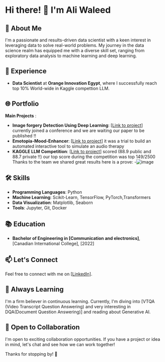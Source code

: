 # Hi there! 👋 I'm Ali Waleed

## 🚀 About Me

I'm a passionate and results-driven data scientist with a keen interest in leveraging data to solve real-world problems. My journey in the data science realm has equipped me with a diverse skill set, ranging from exploratory data analysis to machine learning and deep learning.

## 💼 Experience

- **Data Scientist** at **Orange Innovation Egypt**, where I successfully reach top 10% World-wide in Kaggle compettion LLM.

## 🌐 Portfolio
**Main Projects** :

- **Image forgery Detection Using Deep Learning**: [[Link to project](https://www.kaggle.com/code/alimistro123/project-image-forgery)] currently  joined a conference and we are waiting our paper to be published !!
- **Emotopia-Mood-Enhancer**: [[Link to project](https://github.com/alihagrassy/Emotopia-Mood-Enhancer)] it was a trial to build an automated interactive tool to simulate an audio therapy 
- **KAGGLE LLM Competition**: [[Link to project](https://www.kaggle.com/code/alimistro123/increase-stopwords)] scored (88.9 public and 88.7 private !!) our top score during the competition was top 149/2500 Thanks to the team we shared great results here is a prove:
-![image](https://github.com/alihagrassy/alihagrassy/assets/82417794/662e6cd0-b8ba-4072-9cf2-4faa3fc6f43e) 
 

## 🛠️ Skills

- **Programming Languages**: Python
- **Machine Learning**: Scikit-Learn, TensorFlow, PyTorch,Transformers 
- **Data Visualization**: Matplotlib, Seaborn
- **Tools**: Jupyter, Git, Docker

## 📚 Education

- **Bachelor of Engineering in [Communication and electronics]**, [Canadian International College], [2022]

## 📫 Let's Connect

Feel free to connect with me on [[LinkedIn](https://www.linkedin.com/in/ali-w-el-hagrassy/)].

## 🌱 Always Learning

I'm a firm believer in continuous learning. Currently, I'm diving into [VTQA (Video Transcript Question Answering) and very interesting in DQA(Document Question Answering)] and reading about Generative AI.

## 🤝 Open to Collaboration

I'm open to exciting collaboration opportunities. If you have a project or idea in mind, let's chat and see how we can work together!

Thanks for stopping by! 🚀

